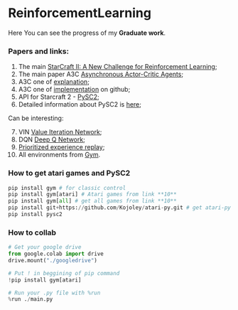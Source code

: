 # ReinforcementLearning

Here You can see the progress of my **Graduate work**.

### Papers and links:
1. The main [StarCraft II: A New Challenge for Reinforcement Learning](https://arxiv.org/pdf/1708.04782.pdf);
2. The main paper A3C [Asynchronous Actor-Critic Agents](https://arxiv.org/pdf/1602.01783.pdf);
3. A3C one of [explanation](https://medium.com/emergent-future/simple-reinforcement-learning-with-tensorflow-part-8-asynchronous-actor-critic-agents-a3c-c88f72a5e9f2);
4. A3C one of [implementation](https://github.com/awjuliani/DeepRL-Agents/blob/master/A3C-Doom.ipynb) on github;
5. API for Starcraft 2 - [PySC2](https://github.com/deepmind/pysc2);
6. Detailed information about PySC2 is [here](https://github.com/deepmind/pysc2/blob/master/docs/environment.md);

Can be interesting:

7. VIN [Value Iteration Network](http://papers.nips.cc/paper/6046-value-iteration-networks.pdf);
8. DQN [Deep Q Network](https://www.cs.toronto.edu/~vmnih/docs/dqn.pdf);
9. [Prioritized experience replay](https://arxiv.org/pdf/1511.05952.pdf);
10. All environments from [Gym](https://gym.openai.com/envs/#classic_control).

### How to get atari games and PySC2
```python
pip install gym # for classic control
pip install gym[atari] # Atari games from link **10**
pip install gym[all] # get all games from link **10**
pip install git+https://github.com/Kojoley/atari-py.git # get atari-py if needed
pip install pysc2
```

### How to collab
```python
# Get your google drive
from google.colab import drive
drive.mount("./googledrive")

# Put ! in beggining of pip command
!pip install gym[atari]

# Run your .py file with %run
%run ./main.py
```
